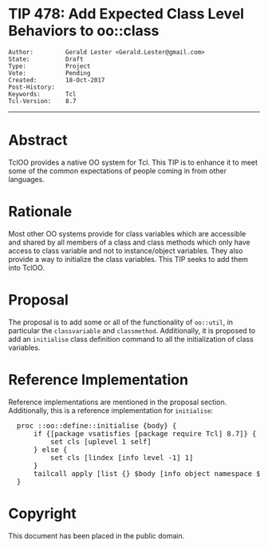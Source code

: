 # TIP 478: Add Expected Class Level Behaviors to oo::class
	Author:         Gerald Lester <Gerald.Lester@gmail.com>
	State:          Draft
	Type:           Project
	Vote:           Pending
	Created:        18-Oct-2017
	Post-History:   
	Keywords:       Tcl
	Tcl-Version:    8.7
-----
# Abstract

TclOO provides a native OO system for Tcl.  This TIP is to enhance it to meet some of the common expectations of people coming in from other languages.

# Rationale

Most other OO systems provide for class variables which are accessible and shared by all members of a class and class methods which only have access to
class variable and not to instance/object variables.  They also provide a way to initialize the class variables.  This TIP seeks to add them into TclOO.

# Proposal

The proposal is to add some or all of the functionality of `oo::util`, in particular the `classvariable` and `classmethod`.
Additionally, it is proposed to add an `initialise` class definition command to all the initialization of class variables.

# Reference Implementation

Reference implementations are mentioned in the proposal section. Additionally, this is a reference implementation for `initialise`:
<pre>
  proc ::oo::define::initialise {body} {
      if {[package vsatisfies [package require Tcl] 8.7]} {
          set cls [uplevel 1 self]
      } else {
          set cls [lindex [info level -1] 1]
      }
      tailcall apply [list {} $body [info object namespace $cls]]
  }
</pre>

# Copyright

This document has been placed in the public domain.
